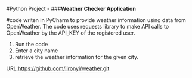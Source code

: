 
#Python Project - 
###**Weather Checker Application**

#code writen in PyCharm to provide weather information using data from OpenWeather.
The code uses requests library to make API calls to OpenWeather by the API_KEY of the registered user. 

1. Run the code
2. Enter a city name 
3. retrieve the weather information for the given city.

URL:https://github.com/lironyi/weather.git

